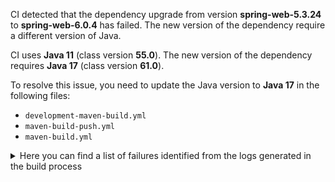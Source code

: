 CI detected that the dependency upgrade from version **spring-web-5.3.24** to **spring-web-6.0.4** has failed. 
The new version of the dependency require a different version of Java. 

CI uses **Java 11** (class version **55.0**). The new version of the dependency requires **Java 17** (class version **61.0**). 

To resolve this issue, you need to update the Java version to **Java 17** in the following files: 
- `development-maven-build.yml`
- `maven-build-push.yml`
- `maven-build.yml`

<details>
<summary>Here you can find a list of failures identified from the logs generated in the build process</summary>

*    > [ERROR] /IDS-Messaging-Services/messaging/src/main/java/ids/messaging/response/Base64EncodedFileBodyResponse.java:[95,52] cannot find symbol<br>[ERROR]   symbol:   class MediaType<br>[ERROR]   location: class ids.messaging.response.Base64EncodedFileBodyResponse<T> 

*    > [ERROR] /IDS-Messaging-Services/messaging/src/main/java/ids/messaging/endpoint/MessageController.java:[82,6] cannot find symbol<br>[ERROR]   symbol:   class Value<br>[ERROR]   location: class ids.messaging.endpoint.MessageController 

*    > [ERROR] /IDS-Messaging-Services/messaging/src/main/java/ids/messaging/endpoint/MessageController.java:[88,6] cannot find symbol<br>[ERROR]   symbol:   class Value<br>[ERROR]   location: class ids.messaging.endpoint.MessageController 

*    > [ERROR] /IDS-Messaging-Services/messaging/src/main/java/ids/messaging/endpoint/MessageController.java:[120,12] cannot find symbol<br>[ERROR]   symbol:   class ResponseEntity<br>[ERROR]   location: class ids.messaging.endpoint.MessageController 

*    > [ERROR] /IDS-Messaging-Services/messaging/src/main/java/ids/messaging/response/Base64EncodedFileBodyResponse.java:[54,38] cannot find symbol<br>[ERROR]   symbol:   class HttpEntity<br>[ERROR]   location: class ids.messaging.response.Base64EncodedFileBodyResponse<T> 

*    > [ERROR] /IDS-Messaging-Services/messaging/src/main/java/ids/messaging/protocol/http/IdsHttpService.java:[96,6] cannot find symbol<br>[ERROR]   symbol:   class Value<br>[ERROR]   location: class ids.messaging.protocol.http.IdsHttpService 

*    > [ERROR] /IDS-Messaging-Services/messaging/src/main/java/ids/messaging/protocol/http/IdsHttpService.java:[102,6] cannot find symbol<br>[ERROR]   symbol:   class Value<br>[ERROR]   location: class ids.messaging.protocol.http.IdsHttpService 

*    > [ERROR] /IDS-Messaging-Services/messaging/src/main/java/ids/messaging/dispatcher/MessageDispatcher.java:[59,6] cannot find symbol<br>[ERROR]   symbol:   class Value<br>[ERROR]   location: class ids.messaging.dispatcher.MessageDispatcher 

*    > [ERROR] /IDS-Messaging-Services/messaging/src/main/java/ids/messaging/protocol/http/IdsHttpService.java:[108,6] cannot find symbol<br>[ERROR]   symbol:   class Value<br>[ERROR]   location: class ids.messaging.protocol.http.IdsHttpService 

*    > [ERROR] /IDS-Messaging-Services/messaging/src/main/java/ids/messaging/endpoint/MessageController.java:[94,6] cannot find symbol<br>[ERROR]   symbol:   class Value<br>[ERROR]   location: class ids.messaging.endpoint.MessageController 

*    > [ERROR] /IDS-Messaging-Services/messaging/src/main/java/ids/messaging/response/Base64EncodedFileBodyResponse.java:[66,81] cannot find symbol<br>[ERROR]   symbol:   class MediaType<br>[ERROR]   location: class ids.messaging.response.Base64EncodedFileBodyResponse<T> 

*    > [ERROR] /IDS-Messaging-Services/messaging/src/main/java/ids/messaging/endpoint/MessageController.java:[103,6] cannot find symbol<br>[ERROR]   symbol:   class Autowired<br>[ERROR]   location: class ids.messaging.endpoint.MessageController 

*    > [ERROR] /IDS-Messaging-Services/messaging/src/main/java/ids/messaging/endpoint/EndpointService.java:[26,32] cannot access org.springframework.http.MediaType<br>[ERROR]   bad class file: /root/.m2/repository/org/springframework/spring-web/6.0.4/spring-web-6.0.4.jar(/org/springframework/http/MediaType.class)<br>[ERROR]     class file has wrong version 61.0, should be 55.0<br>[ERROR]     Please remove or make sure it appears in the correct subdirectory of the classpath. 

*    > [ERROR] /IDS-Messaging-Services/messaging/src/main/java/ids/messaging/response/Base64EncodedFileBodyResponse.java:[36,32] cannot access org.springframework.http.HttpHeaders<br>[ERROR]   bad class file: /root/.m2/repository/org/springframework/spring-web/6.0.4/spring-web-6.0.4.jar(/org/springframework/http/HttpHeaders.class)<br>[ERROR]     class file has wrong version 61.0, should be 55.0<br>[ERROR]     Please remove or make sure it appears in the correct subdirectory of the classpath. 

*    > [ERROR] /IDS-Messaging-Services/messaging/src/main/java/ids/messaging/handler/request/RequestMessageHandlerService.java:[51,6] cannot find symbol<br>[ERROR]   symbol:   class Autowired<br>[ERROR]   location: class ids.messaging.handler.request.RequestMessageHandlerService 

*    > [ERROR] /IDS-Messaging-Services/messaging/src/main/java/ids/messaging/endpoint/EndpointService.java:[55,6] cannot find symbol<br>[ERROR]   symbol:   class Autowired<br>[ERROR]   location: class ids.messaging.endpoint.EndpointService 

*    > [ERROR] /IDS-Messaging-Services/messaging/src/main/java/ids/messaging/response/Base64EncodedFileBodyResponse.java:[35,32] cannot access org.springframework.http.HttpEntity<br>[ERROR]   bad class file: /root/.m2/repository/org/springframework/spring-web/6.0.4/spring-web-6.0.4.jar(/org/springframework/http/HttpEntity.class)<br>[ERROR]     class file has wrong version 61.0, should be 55.0<br>[ERROR]     Please remove or make sure it appears in the correct subdirectory of the classpath. 

*    > [ERROR] /IDS-Messaging-Services/messaging/src/main/java/ids/messaging/protocol/MessageService.java:[75,6] cannot find symbol<br>[ERROR]   symbol:   class Autowired<br>[ERROR]   location: class ids.messaging.protocol.MessageService 

*    > [ERROR] /IDS-Messaging-Services/messaging/src/main/java/ids/messaging/response/Base64EncodedFileBodyResponse.java:[54,19] cannot find symbol<br>[ERROR]   symbol:   class HttpEntity<br>[ERROR]   location: class ids.messaging.response.Base64EncodedFileBodyResponse<T> 

*    > [ERROR] /IDS-Messaging-Services/messaging/src/main/java/ids/messaging/endpoint/MessageController.java:[50,32] cannot access org.springframework.http.HttpStatus<br>[ERROR]   bad class file: /root/.m2/repository/org/springframework/spring-web/6.0.4/spring-web-6.0.4.jar(/org/springframework/http/HttpStatus.class)<br>[ERROR]     class file has wrong version 61.0, should be 55.0<br>[ERROR]     Please remove or make sure it appears in the correct subdirectory of the classpath. 

*    > [ERROR] /IDS-Messaging-Services/messaging/src/main/java/ids/messaging/endpoint/MessageController.java:[52,32] cannot access org.springframework.http.ResponseEntity<br>[ERROR]   bad class file: /root/.m2/repository/org/springframework/spring-web/6.0.4/spring-web-6.0.4.jar(/org/springframework/http/ResponseEntity.class)<br>[ERROR]     class file has wrong version 61.0, should be 55.0<br>[ERROR]     Please remove or make sure it appears in the correct subdirectory of the classpath. 

*    > [ERROR] /IDS-Messaging-Services/messaging/src/main/java/ids/messaging/protocol/http/IdsHttpService.java:[57,52] cannot access org.springframework.beans.factory.annotation.Value<br>[ERROR]   bad class file: /root/.m2/repository/org/springframework/spring-beans/6.0.4/spring-beans-6.0.4.jar(/org/springframework/beans/factory/annotation/Value.class)<br>[ERROR]     class file has wrong version 61.0, should be 55.0<br>[ERROR]     Please remove or make sure it appears in the correct subdirectory of the classpath. 

*    > [ERROR] /IDS-Messaging-Services/messaging/src/main/java/ids/messaging/endpoint/EndpointService.java:[28,47] cannot access org.springframework.web.bind.annotation.RequestMethod<br>[ERROR]   bad class file: /root/.m2/repository/org/springframework/spring-web/6.0.4/spring-web-6.0.4.jar(/org/springframework/web/bind/annotation/RequestMethod.class)<br>[ERROR]     class file has wrong version 61.0, should be 55.0<br>[ERROR]     Please remove or make sure it appears in the correct subdirectory of the classpath. 

*    > [ERROR] /IDS-Messaging-Services/messaging/src/main/java/ids/messaging/protocol/MessageService.java:[38,52] cannot access org.springframework.beans.factory.annotation.Autowired<br>[ERROR]   bad class file: /root/.m2/repository/org/springframework/spring-beans/6.0.4/spring-beans-6.0.4.jar(/org/springframework/beans/factory/annotation/Autowired.class)<br>[ERROR]     class file has wrong version 61.0, should be 55.0<br>[ERROR]     Please remove or make sure it appears in the correct subdirectory of the classpath. 

</details>
